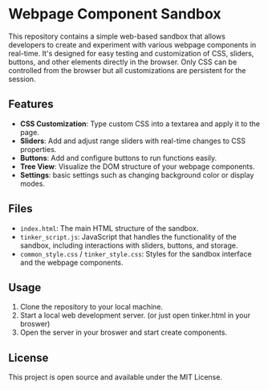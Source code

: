 # Webpage Component Sandbox

This repository contains a simple web-based sandbox that allows developers to create and experiment with various webpage components in real-time. It's designed for easy testing and customization of CSS, sliders, buttons, and other elements directly in the browser. Only CSS can be controlled from the browser but all customizations are persistent for the session.

## Features

- **CSS Customization**: Type custom CSS into a textarea and apply it to the page.
- **Sliders**: Add and adjust range sliders with real-time changes to CSS properties.
- **Buttons**: Add and configure buttons to run functions easily.
- **Tree View**: Visualize the DOM structure of your webpage components.
- **Settings**: basic settings such as changing background color or display modes.

## Files

- `index.html`: The main HTML structure of the sandbox.
- `tinker_script.js`: JavaScript that handles the functionality of the sandbox, including interactions with sliders, buttons, and storage.
- `common_style.css` / `tinker_style.css`: Styles for the sandbox interface and the webpage components.

## Usage

1. Clone the repository to your local machine.
2. Start a local web development server. (or just open tinker.html in your broswer)
3. Open the server in your broswer and start create components.

## License

This project is open source and available under the MIT License.
